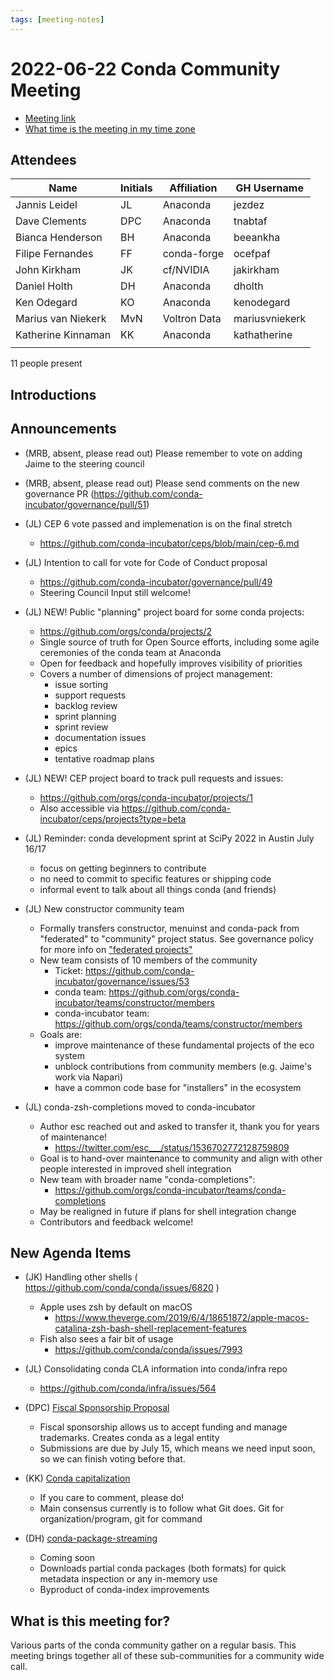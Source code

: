 ```yaml
---
tags: [meeting-notes]
---
```

# 2022-06-22 Conda Community Meeting

* [Meeting link](https://zoom.us/j/9138593505?pwd=SWh3dE1IK05LV01Qa0FJZ1ZpMzJLZz09)
* [What time is the meeting in my time zone](https://arewemeetingyet.com/UTC/2022-06-22/17:00/b/Conda%20community%20meeting)

## Attendees

| Name                     | Initials | Affiliation   | GH Username        |
| -------------------------| -------- | ------------- | ------------------ |
| Jannis Leidel            | JL       | Anaconda      | jezdez             |
| Dave Clements            | DPC      | Anaconda      | tnabtaf            |
| Bianca Henderson         | BH       | Anaconda      | beeankha           |
| Filipe Fernandes         | FF       | conda-forge   | ocefpaf            |
| John Kirkham             | JK       | cf/NVIDIA     | jakirkham          |
| Daniel Holth             | DH       | Anaconda      | dholth             |
| Ken Odegard              | KO       | Anaconda      | kenodegard         |
| Marius van Niekerk       | MvN      | Voltron Data  | mariusvniekerk     |
| Katherine Kinnaman       | KK       | Anaconda      | kathatherine       |
| | | | |

11 people present


## Introductions


## Announcements


* (MRB, absent, please read out) Please remember to vote on adding Jaime to the steering council

* (MRB, absent, please read out) Please send comments on the new governance PR (https://github.com/conda-incubator/governance/pull/51)

* (JL) CEP 6 vote passed and implemenation is on the final stretch
    * https://github.com/conda-incubator/ceps/blob/main/cep-6.md

* (JL) Intention to call for vote for Code of Conduct proposal
    * https://github.com/conda-incubator/governance/pull/49
    * Steering Council Input still welcome!

* (JL) NEW! Public "planning" project board for some conda projects:
    * https://github.com/orgs/conda/projects/2
    * Single source of truth for Open Source efforts, including some agile ceremonies of the conda team at Anaconda
    * Open for feedback and hopefully improves visibility of priorities 
    * Covers a number of dimensions of project management:
        * issue sorting
        * support requests
        * backlog review
        * sprint planning
        * sprint review
        * documentation issues
        * epics
        * tentative roadmap plans

* (JL) NEW! CEP project board to track pull requests and issues:
    * https://github.com/orgs/conda-incubator/projects/1
    * Also accessible via https://github.com/conda-incubator/ceps/projects?type=beta

* (JL) Reminder: conda development sprint at SciPy 2022 in Austin July 16/17
    * focus on getting beginners to contribute
    * no need to commit to specific features or shipping code
    * informal event to talk about all things conda (and friends)

* (JL) New constructor community team
    * Formally transfers constructor, menuinst and conda-pack from "federated" to "community" project status. See governance policy for more info on ["federated projects"](https://github.com/conda-incubator/governance#community-federated--attic-maintenance)
    * New team consists of 10 members of the community
        * Ticket: https://github.com/conda-incubator/governance/issues/53
        * conda team: https://github.com/orgs/conda-incubator/teams/constructor/members
        * conda-incubator team: https://github.com/orgs/conda/teams/constructor/members
    * Goals are:
        * improve maintenance of these fundamental projects of the eco system
        * unblock contributions from community members (e.g. Jaime's work via Napari)
        * have a common code base for "installers" in the ecosystem 

* (JL) conda-zsh-completions moved to conda-incubator
    * Author esc reached out and asked to transfer it, thank you for years of maintenance!
        * https://twitter.com/esc___/status/1536702772128759809
    * Goal is to hand-over maintenance to community and align with other people interested in improved shell integration
    * New team with broader name "conda-completions":
        * https://github.com/orgs/conda-incubator/teams/conda-completions
    * May be realigned in future if plans for shell integration change
    * Contributors and feedback welcome!

## New Agenda Items

* (JK) Handling other shells ( https://github.com/conda/conda/issues/6820 )
    * Apple uses zsh by default on macOS
        * https://www.theverge.com/2019/6/4/18651872/apple-macos-catalina-zsh-bash-shell-replacement-features
    * Fish also sees a fair bit of usage
        * https://github.com/conda/conda/issues/7993

* (JL) Consolidating conda CLA information into conda/infra repo
    * https://github.com/conda/infra/issues/564

* (DPC) [Fiscal Sponsorship Proposal](https://github.com/conda-incubator/governance/issues/54)
    * Fiscal sponsorship allows us to accept funding and manage trademarks.  Creates conda as a legal entity
    * Submissions are due by July 15, which means we need input soon, so we can finish voting before that.

* (KK) [Conda capitalization](https://github.com/conda/conda-docs/issues/803)
   * If you care to comment, please do!
   * Main consensus currently is to follow what Git does. Git for organization/program, git for command

* (DH) [conda-package-streaming](https://github.com/conda-incubator/conda-package-streaming)
    * Coming soon
    * Downloads partial conda packages (both formats) for quick metadata inspection or any in-memory use
    * Byproduct of conda-index improvements

## What is this meeting for?

Various parts of the conda community gather on a regular basis.  This meeting brings together all of these sub-communities for a community wide call.